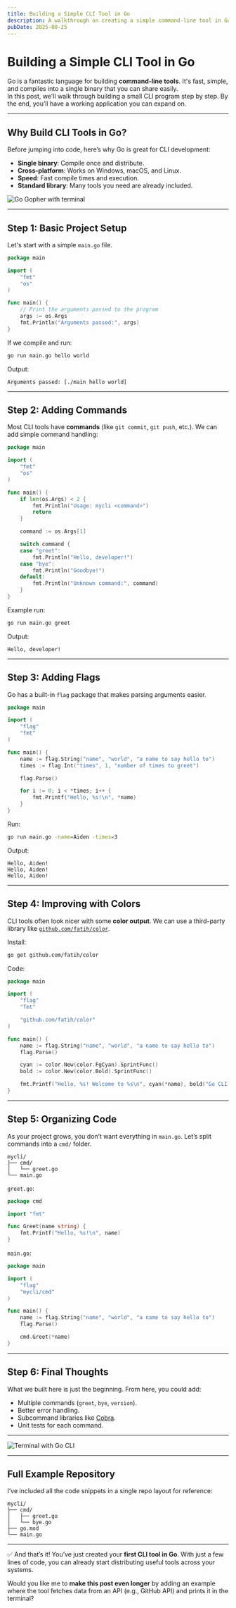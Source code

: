 ```yaml
---
title: Building a Simple CLI Tool in Go
description: A walkthrough on creating a simple command-line tool in Go with examples, explanations, and images.
pubDate: 2025-08-25
---
```


# Building a Simple CLI Tool in Go

Go is a fantastic language for building **command-line tools**. It's fast, simple, and compiles into a single binary that you can share easily.  
In this post, we'll walk through building a small CLI program step by step. By the end, you’ll have a working application you can expand on.

---

## Why Build CLI Tools in Go?

Before jumping into code, here’s why Go is great for CLI development:

- **Single binary**: Compile once and distribute.  
- **Cross-platform**: Works on Windows, macOS, and Linux.  
- **Speed**: Fast compile times and execution.  
- **Standard library**: Many tools you need are already included.  

![Go Gopher with terminal](https://blog.golang.org/gopher/gopher.png)

---

## Step 1: Basic Project Setup

Let's start with a simple `main.go` file.

```go title="main.go"
package main

import (
	"fmt"
	"os"
)

func main() {
	// Print the arguments passed to the program
	args := os.Args
	fmt.Println("Arguments passed:", args)
}
````

If we compile and run:

```sh
go run main.go hello world
```

Output:

```
Arguments passed: [./main hello world]
```

---

## Step 2: Adding Commands

Most CLI tools have **commands** (like `git commit`, `git push`, etc.).
We can add simple command handling:

```go
package main

import (
	"fmt"
	"os"
)

func main() {
	if len(os.Args) < 2 {
		fmt.Println("Usage: mycli <command>")
		return
	}

	command := os.Args[1]

	switch command {
	case "greet":
		fmt.Println("Hello, developer!")
	case "bye":
		fmt.Println("Goodbye!")
	default:
		fmt.Println("Unknown command:", command)
	}
}
```

Example run:

```sh
go run main.go greet
```

Output:

```
Hello, developer!
```

---

## Step 3: Adding Flags

Go has a built-in `flag` package that makes parsing arguments easier.

```go
package main

import (
	"flag"
	"fmt"
)

func main() {
	name := flag.String("name", "world", "a name to say hello to")
	times := flag.Int("times", 1, "number of times to greet")

	flag.Parse()

	for i := 0; i < *times; i++ {
		fmt.Printf("Hello, %s!\n", *name)
	}
}
```

Run:

```sh
go run main.go -name=Aiden -times=3
```

Output:

```
Hello, Aiden!
Hello, Aiden!
Hello, Aiden!
```

---

## Step 4: Improving with Colors

CLI tools often look nicer with some **color output**.
We can use a third-party library like [`github.com/fatih/color`](https://github.com/fatih/color).

Install:

```sh
go get github.com/fatih/color
```

Code:

```go
package main

import (
	"flag"
	"fmt"

	"github.com/fatih/color"
)

func main() {
	name := flag.String("name", "world", "a name to say hello to")
	flag.Parse()

	cyan := color.New(color.FgCyan).SprintFunc()
	bold := color.New(color.Bold).SprintFunc()

	fmt.Printf("Hello, %s! Welcome to %s\n", cyan(*name), bold("Go CLI Tools"))
}
```

---

## Step 5: Organizing Code

As your project grows, you don’t want everything in `main.go`.
Let’s split commands into a `cmd/` folder.

```
mycli/
├── cmd/
│   └── greet.go
└── main.go
```

`greet.go`:

```go
package cmd

import "fmt"

func Greet(name string) {
	fmt.Printf("Hello, %s!\n", name)
}
```

`main.go`:

```go
package main

import (
	"flag"
	"mycli/cmd"
)

func main() {
	name := flag.String("name", "world", "a name to say hello to")
	flag.Parse()

	cmd.Greet(*name)
}
```

---

## Step 6: Final Thoughts

What we built here is just the beginning.
From here, you could add:

* Multiple commands (`greet`, `bye`, `version`).
* Better error handling.
* Subcommand libraries like [Cobra](https://github.com/spf13/cobra).
* Unit tests for each command.

---

![Terminal with Go CLI](https://miro.medium.com/max/1400/1*FDGHnp5A4AzfUG5P_HiZlg.png)

---

## Full Example Repository

I’ve included all the code snippets in a single repo layout for reference:

```
mycli/
├── cmd/
│   ├── greet.go
│   └── bye.go
├── go.mod
└── main.go
```

---

✅ And that’s it! You’ve just created your **first CLI tool in Go**.
With just a few lines of code, you can already start distributing useful tools across your systems.

Would you like me to **make this post even longer** by adding an example where the tool fetches data from an API (e.g., GitHub API) and prints it in the terminal?

